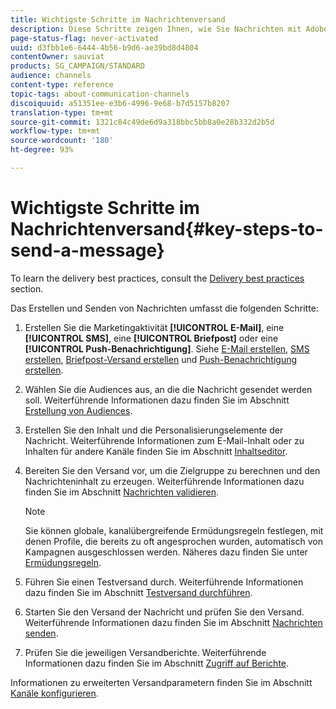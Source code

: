 ```yaml
---
title: Wichtigste Schritte im Nachrichtenversand
description: Diese Schritte zeigen Ihnen, wie Sie Nachrichten mit Adobe Campaign erstellen und senden können.
page-status-flag: never-activated
uuid: d3fbb1e6-6444-4b56-b9d6-ae39bd8d4804
contentOwner: sauviat
products: SG_CAMPAIGN/STANDARD
audience: channels
content-type: reference
topic-tags: about-communication-channels
discoiquuid: a51351ee-e3b6-4996-9e68-b7d5157b8207
translation-type: tm+mt
source-git-commit: 1321c84c49de6d9a318bbc5bb8a0e28b332d2b5d
workflow-type: tm+mt
source-wordcount: '180'
ht-degree: 93%

---
```



# Wichtigste Schritte im Nachrichtenversand{#key-steps-to-send-a-message}

To learn the delivery best practices, consult the [Delivery best practices](../../sending/using/delivery-best-practices.md) section.

Das Erstellen und Senden von Nachrichten umfasst die folgenden Schritte:

1. Erstellen Sie die Marketingaktivität **[!UICONTROL E-Mail]**, eine **[!UICONTROL SMS]**, eine **[!UICONTROL Briefpost]** oder eine **[!UICONTROL Push-Benachrichtigung]**. Siehe [E-Mail erstellen](../../channels/using/creating-an-email.md), [SMS erstellen](../../channels/using/creating-an-sms-message.md), [Briefpost-Versand erstellen](../../channels/using/creating-the-direct-mail.md) und [Push-Benachrichtigung erstellen](../../channels/using/preparing-and-sending-a-push-notification.md).
1. Wählen Sie die Audiences aus, an die die Nachricht gesendet werden soll. Weiterführende Informationen dazu finden Sie im Abschnitt [Erstellung von Audiences](../../audiences/using/creating-audiences.md).
1. Erstellen Sie den Inhalt und die Personalisierungselemente der Nachricht. Weiterführende Informationen zum E-Mail-Inhalt oder zu Inhalten für andere Kanäle finden Sie im Abschnitt [Inhaltseditor](../../designing/using/designing-content-in-adobe-campaign.md).
1. Bereiten Sie den Versand vor, um die Zielgruppe zu berechnen und den Nachrichteninhalt zu erzeugen. Weiterführende Informationen dazu finden Sie im Abschnitt [Nachrichten validieren](../../sending/using/preparing-the-send.md).

   >[!NOTE]
   >
   >Sie können globale, kanalübergreifende Ermüdungsregeln festlegen, mit denen Profile, die bereits zu oft angesprochen wurden, automatisch von Kampagnen ausgeschlossen werden. Näheres dazu finden Sie unter [Ermüdungsregeln](../../sending/using/fatigue-rules.md).

1. Führen Sie einen Testversand durch. Weiterführende Informationen dazu finden Sie im Abschnitt [Testversand durchführen](../../sending/using/sending-proofs.md).
1. Starten Sie den Versand der Nachricht und prüfen Sie den Versand. Weiterführende Informationen dazu finden Sie im Abschnitt [Nachrichten senden](../../sending/using/confirming-the-send.md).
1. Prüfen Sie die jeweiligen Versandberichte. Weiterführende Informationen dazu finden Sie im Abschnitt [Zugriff auf Berichte](../../reporting/using/about-dynamic-reports.md).

Informationen zu erweiterten Versandparametern finden Sie im Abschnitt [Kanäle konfigurieren](../../administration/using/about-channel-configuration.md).
